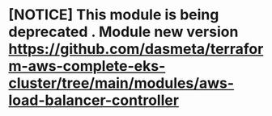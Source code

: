 
# [NOTICE] This module is being deprecated . Module new version https://github.com/dasmeta/terraform-aws-complete-eks-cluster/tree/main/modules/aws-load-balancer-controller

